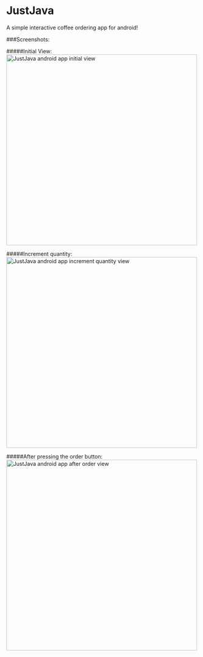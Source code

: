 # JustJava
A simple interactive coffee ordering app for android!

###Screenshots:

#####Initial View:
<img src="https://raw.githubusercontent.com/navdeepsekhon/JustJava/master/screenshots/initialView.png" height="500" alt="JustJava android app initial view"/>

#####Increment quantity:
<img src="https://raw.githubusercontent.com/navdeepsekhon/JustJava/master/screenshots/incrementQuantity.png" height="500" alt="JustJava android app increment quantity view"/>

#####After pressing the order button:
<img src="https://raw.githubusercontent.com/navdeepsekhon/JustJava/master/screenshots/afterOrderButtonClick.png" height="500" alt="JustJava android app after order view"/>
